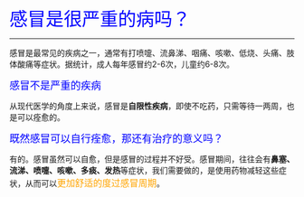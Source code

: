 <font size=6 color=blue>感冒是很严重的病吗？</font>

---
感冒是最常见的疾病之一，通常有打喷嚏、流鼻涕、咽痛、咳嗽、低烧、头痛、肢体酸痛等症状。据统计，成人每年感冒约2-6次，儿童约6-8次。

<font size=4 color=blue>感冒不是严重的疾病</font>

从现代医学的角度上来说，感冒是**自限性疾病**，即使不吃药，只需等待一两周，也是可以痊愈的。

<font size=4 color=blue>既然感冒可以自行痊愈，那还有治疗的意义吗？</font>

有的。感冒虽然可以自愈，但是感冒的过程并不好受。感冒期间，往往会有**鼻塞、流涕、喷嚏、咳嗽、多痰、发热**等症状，我们需要做的，是使用药物减轻这些症状，从而可以<font size=3 color=orange>更加舒适的度过感冒周期</font>。


